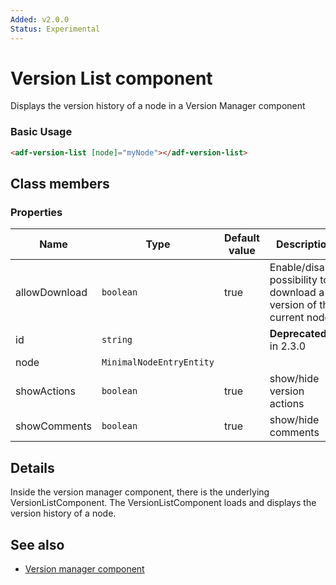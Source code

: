 ```yaml
---
Added: v2.0.0
Status: Experimental
---
```


# Version List component

Displays the version history of a node in a Version Manager component

### Basic Usage

```html
<adf-version-list [node]="myNode"></adf-version-list>
```

## Class members

### Properties

| Name | Type | Default value | Description |
| -- | -- | -- | -- |
| allowDownload | `boolean` | true | Enable/disable possibility to download a version of the current node. |
| id | `string` |  | **Deprecated:** in 2.3.0 |
| node | `MinimalNodeEntryEntity` |  |  |
| showActions | `boolean` | true | show/hide version actions |
| showComments | `boolean` | true | show/hide comments |

## Details

Inside the version manager component, there is the underlying VersionListComponent.
The VersionListComponent loads and displays the version history of a node.

## See also

-   [Version manager component](version-manager.component.md)
